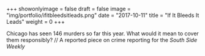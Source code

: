 +++
showonlyimage = false
draft = false
image = "img/portfolio/ifitbleedsitleads.png"
date = "2017-10-11"
title = "If It Bleeds It Leads"
weight = 0
+++

Chicago has seen 146 murders so far this year. What would it mean to cover them responsibly? // A reported piece on crime reporting for the <i>South Side Weekly</i>

<!--more-->
